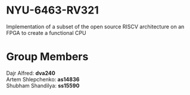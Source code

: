 # NYU-6463-RV321
Implementation of a subset of the open source RISCV architecture on an FPGA to create a functional CPU

# Group Members
  Dajr Alfred:        <b>dva240</b><br>
  Artem Shlepchenko:  <b>as14836</b><br>
  Shubham Shandilya:  <b>ss15590</b><br>
